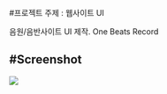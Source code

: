 #프로젝트 주제 : 웹사이트 UI

음원/음반사이트 UI 제작.
One Beats Record

#Screenshot
-----------
<div>
<img src="https://user-images.githubusercontent.com/63985720/89745146-b9a5a880-daec-11ea-98c9-d3c1f0f080b6.png">
</div>
